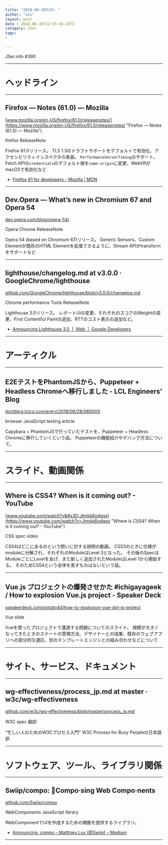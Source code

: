 ```yaml
---
title: "2018-06-30のJS: "
author: "azu"
layout: post
date : 2018-06-30T12:55:44.167Z
category: JSer
tags:
-

---
```


JSer.info #390

----

<h1 class="site-genre">ヘッドライン</h1>

----

## Firefox — Notes (61.0) — Mozilla
[www.mozilla.org/en-US/firefox/61.0/releasenotes/](https://www.mozilla.org/en-US/firefox/61.0/releasenotes/ "Firefox — Notes (61.0) — Mozilla")
<p class="jser-tags jser-tag-icon"><span class="jser-tag">firefox</span> <span class="jser-tag">ReleaseNote</span></p>

Firefox 61.0リリース。
TLS 1.3のドラフトサポートをデフォルトで有効化、アクセシビリティインスペクタの実装。
`PerformanceServerTiming`のサポート、Fetch APIの`credentials`のデフォルト値を`same-origin`に変更、WebVRがmacOSで有効化など

- [Firefox 61 for developers - Mozilla | MDN](https://developer.mozilla.org/ja/Firefox/Releases/61 "Firefox 61 for developers - Mozilla | MDN")

----

## Dev.Opera — What’s new in Chromium 67 and Opera 54
[dev.opera.com/blog/opera-54/](https://dev.opera.com/blog/opera-54/ "Dev.Opera — What’s new in Chromium 67 and Opera 54")
<p class="jser-tags jser-tag-icon"><span class="jser-tag">Opera</span> <span class="jser-tag">Chrome</span> <span class="jser-tag">ReleaseNote</span></p>

Opera 54 (based on Chromium 67)リリース。
Generic Sensors、Custom Elementが既存のHTML Elementを拡張できるように、Stream APIがtransformをサポートなど


----

## lighthouse/changelog.md at v3.0.0 · GoogleChrome/lighthouse
[github.com/GoogleChrome/lighthouse/blob/v3.0.0/changelog.md](https://github.com/GoogleChrome/lighthouse/blob/v3.0.0/changelog.md "lighthouse/changelog.md at v3.0.0 · GoogleChrome/lighthouse")
<p class="jser-tags jser-tag-icon"><span class="jser-tag">Chrome</span> <span class="jser-tag">performance</span> <span class="jser-tag">Tools</span> <span class="jser-tag">ReleaseNote</span></p>

Lighthouse 3.0リリース。
レポートUIの変更、それぞれのスコアのWeightの変更、First Contentful Paintの追加、RTTのコスト表示の追加など。

- [Announcing Lighthouse 3.0  |  Web  |  Google Developers](https://developers.google.com/web/updates/2018/05/lighthouse3 "Announcing Lighthouse 3.0  |  Web  |  Google Developers")

----
<h1 class="site-genre">アーティクル</h1>

----

## E2EテストをPhantomJSから、Puppeteer + Headless Chromeへ移行しました - LCL Engineers' Blog
[techblog.lclco.com/entry/2018/06/28/080000](http://techblog.lclco.com/entry/2018/06/28/080000 "E2EテストをPhantomJSから、Puppeteer + Headless Chromeへ移行しました - LCL Engineers' Blog")
<p class="jser-tags jser-tag-icon"><span class="jser-tag">browser</span> <span class="jser-tag">JavaScript</span> <span class="jser-tag">testing</span> <span class="jser-tag">article</span></p>

Capybara + PhantomJSで行っていたテストを、Puppeteer + Headless Chromeに移行していくという話。
Puppeteerの機能紹介やデバッグ方法について。


----
<h1 class="site-genre">スライド、動画関係</h1>

----

## Where is CSS4? When is it coming out? - YouTube
[www.youtube.com/watch?v&#x3D;Jtmkk6odggs](https://www.youtube.com/watch?v=Jtmkk6odggs "Where is CSS4? When is it coming out? - YouTube")
<p class="jser-tags jser-tag-icon"><span class="jser-tag">CSS</span> <span class="jser-tag">spec</span> <span class="jser-tag">video</span></p>

CSS4はどこにあるのという問いに対する説明の動画。
CSS3のときに仕様がmoduleに分解され、それぞれのModuleはLevel 3となった。
その後のSpecはModuleごとにLevelをあげ、また新しく追加されたModuleはLevel 1から開始する。
そのためCSS4という全体を表すものはないという話。


----

## Vue.js プロジェクトの爆発させかた #ichigayageek / How to explosion Vue.js project - Speaker Deck
[speakerdeck.com/potato4d/how-to-explosion-vue-dot-js-project](https://speakerdeck.com/potato4d/how-to-explosion-vue-dot-js-project "Vue.js プロジェクトの爆発させかた #ichigayageek / How to explosion Vue.js project - Speaker Deck")
<p class="jser-tags jser-tag-icon"><span class="jser-tag">Vue</span> <span class="jser-tag">slide</span></p>

Vueを使ったプロジェクトで遭遇する問題についてのスライド。
規模が大きくなってきたときのステートの管理方法、デザイナーとの協業、既存のウェブアプリへの部分的な適応、別のテンプレートエンジンとの組み合わせなどについて


----
<h1 class="site-genre">サイト、サービス、ドキュメント</h1>

----

## wg-effectiveness/process\_jp.md at master · w3c/wg-effectiveness
[github.com/w3c/wg-effectiveness/blob/master/process\_jp.md](https://github.com/w3c/wg-effectiveness/blob/master/process_jp.md "wg-effectiveness/process\_jp.md at master · w3c/wg-effectiveness")
<p class="jser-tags jser-tag-icon"><span class="jser-tag">W3C</span> <span class="jser-tag">spec</span> <span class="jser-tag">翻訳</span></p>

"忙しい人のためのW3Cプロセス入門"
W3C Process for Busy Peopleの日本語訳


----
<h1 class="site-genre">ソフトウェア、ツール、ライブラリ関係</h1>

----

## Swiip/compo: 🎼Compo·sing Web Compo·nents
[github.com/Swiip/compo](https://github.com/Swiip/compo "Swiip/compo: 🎼Compo·sing Web Compo·nents")
<p class="jser-tags jser-tag-icon"><span class="jser-tag">WebComponents</span> <span class="jser-tag">JavaScript</span> <span class="jser-tag">library</span></p>

WebComponentでUIを作成するための関数を提供するライブラリ。

- [Announcing: compo – Matthieu Lux (@Swiip) – Medium](https://medium.com/@Swiip_51904/announcing-compo-3ba9e15890a7 "Announcing: compo – Matthieu Lux (@Swiip) – Medium")

----
